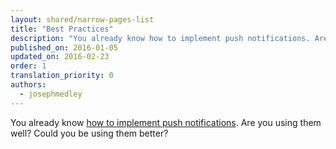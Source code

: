 ```yaml
---
layout: shared/narrow-pages-list
title: "Best Practices"
description: "You already know how to implement push notifications. Are you using them well? Could you be using them better?"
published_on: 2016-01-05
updated_on: 2016-02-23
order: 1
translation_priority: 0
authors:
  - josephmedley
---
```


<p class="intro">
  You already know <a href="/web/fundamentals/primers/push-notifications">how to implement push notifications</a>. Are you using them well? Could you be using them better? 
</p>
